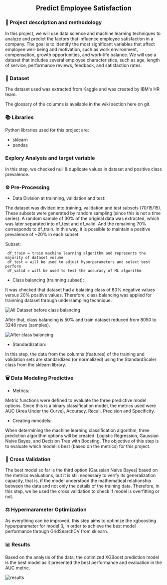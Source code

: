 
<h2 align="center"> Predict Employee Satisfaction </h2>

### 📌 Project description and methodology

In this project, we will use data science and machine learning techniques to analyze and predict the factors that influence employee satisfaction in a company. The goal is to identify the most significant variables that affect employee well-being and motivation, such as work environment, compensation, growth opportunities, and work-life balance. We will use a dataset that includes several employee characteristics, such as age, length of service, performance reviews, feedback, and satisfaction rates.

### 📜 Dataset

The dataset used was extracted from Kaggle and was created by IBM's HR team.

The glossary of the columns is available in the wiki section here on git.

### 📚 Libraries

Python libraries used for this project are:

- sklearn
- pandas

### Explory Analysis and target variable



In this step, we checked null & duplicate values in dataset and  positive class prevalence.

### ⚙️ Pre-Processing

  - Data Division at trainning, validation and test: 

  The dataset was divided into training, validation and test subsets (70/15/15). These subsets were generated by random sampling (since this is not a time series). A random sample of 30% of the original data was extracted, which was later 
  separated into df_test and df_valid. And the remaining 70% corresponds to df_train. In this way, it is possible to maintain a positive prevalence of ~20% in each subset.

  Subset:
  
     df_train = train machine learning algorithm and represents the majority of dataset volume
     df_test = will be used to adjust hyperparameters and select best perform
     df_valid = will be used to test the accuracy of ML algorithm

  - Class balancing (trainning subset): 

  It was checked that dataset had a balacing class of 80% negative values versus 20% positive values. Therefore, class balancing was applied for trainning dataset through undersampling technique.
  
![All Dataset before class balancing](https://github.com/user-attachments/assets/18ab1366-5e96-4471-ac97-d5c9c17c5453)

  After that, class balancing is 50% and train dataset reduced from 8050 to 3248 rows (samples).

![After class balancing](https://github.com/user-attachments/assets/32db8d91-8ee6-4dae-aecc-9204aa5a9c34)

  - Standardization:

In this step, the data from the columns (features) of the training and validation sets are standardized (or normalized) using the StandardScaler class from the sklearn library.

###  🗑️ Data Modeling Predictive

  - Metrics:

Metric functions were defined to evaluate the three predictive model options.
Since this is a binary classification model, the metrics used were AUC (Area Under the Curve), Accuracy, Recall, Precision and Specificity.
  
  - Creating mmodels:

When determining the machine learning classification algorithm, three prediction algorithm options will be created: Logistic Regression, Gaussian Naive Bayes, and Decision Tree with Boosting.
The objective of this step is to evaluate which model is best (based on the metrics) for this project.

### 📗 Cross Validation

The best model so far is the third option (Gaussian Naive Bayes) based on the metrics evaluations, but it is still necessary to verify its generalization capacity, that is, if the model understood the mathematical relationship between the data and not only the details of the training data. Therefore, in this step, we be used the cross validation to check if model is overfitting or not.

### ⚖️ Hypermarameter Optimization

As everything can be improved, this step aims to optimize the xgboosting hyperparameter for model 3, in order to achieve the best model performance through GridSearchCV from sklearn.

### 📊 Results

Based on the analysis of the data, the optimized XGBoost prediction model is the best model as it presented the best performance and evaluation in the AUC metric.

![results](https://github.com/user-attachments/assets/6e006577-9b1e-4685-a7ea-e11bf85b1e90)


